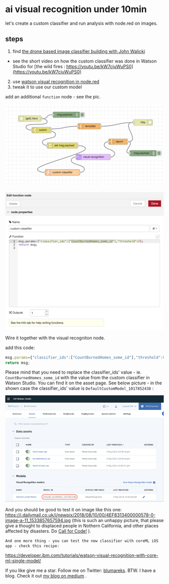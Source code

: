 # ai visual recognition under 10min

let's create a custom classifier and run analysis with node.red on images.


## steps
1. find [the drone based image classifier building with John Walicki](https://github.com/IBM/drones-iot-visual-recognition)
- see the short video on how the custom classifier was done in Watson Studio for [the wild fires : https://youtu.be/kW7cjuWuPS0](https://youtu.be/kW7cjuWuPS0)

2. use [watson visual recognition in node.red](https://github.com/watson-developer-cloud/node-red-labs/tree/master/basic_examples/visual_recognition)
3. tweak it to use our custom model

add an additional `function` node - see the pic. 

![added-node](images/added-node.png)

![added-function](images/node-function.png)

Wire it together with the visual recogniton node.

add this code:

```js
msg.params={"classifier_ids":["CountBurnedHomes_some_id"],"threshold":0};
return msg;
```

Please mind that you need to replace the classifier_ids' value - ie. `CountBurnedHomes_some_id` with the value from the custom classifier in Watson Studio. You can find it on the asset page. See below picture - in the shown case the classifier_ids' value is `DefaultCustomModel_1017852438` :

![watson-studio-custom-classifier](images/custom-model-watson-studio.png)

And you should be good to test it on image like this one: https://i.dailymail.co.uk/i/newpix/2018/08/10/00/4EF8313400000578-0-image-a-11_1533857657594.jpg (this is such an unhappy picture, that please give a thought to displaced people in Nothern California, and other places affected by disasters. Do [Call for Code!](http://callforcode.org/) ).

```
And one more thing - you can test the new classifier with coreML iOS app - check this recipe: 
```
https://developer.ibm.com/tutorials/watson-visual-recognition-with-core-ml-single-model/

If you like give me a star. Follow me on Twitter: [blumareks](http://twitter.com/blumareks).
BTW. I have a blog. Check it out [my blog on medium](https://medium.com/@blumareks) .
